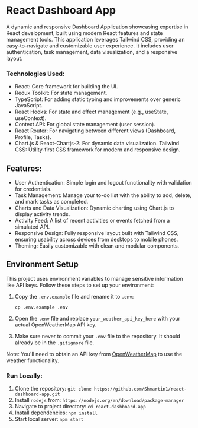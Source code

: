 # React Dashboard App
A dynamic and responsive Dashboard Application showcasing expertise in React development, built using modern React features and state management tools. This application leverages Tailwind CSS, providing an easy-to-navigate and customizable user experience. It includes user authentication, task management, data visualization, and a responsive layout.

### Technologies Used:
- React: Core framework for building the UI.
- Redux Toolkit: For state management.
- TypeScript: For adding static typing and improvements over generic JavaScript.
- React Hooks: For state and effect management (e.g., useState, useContext).
- Context API: For global state management (user session).
- React Router: For navigating between different views (Dashboard, Profile, Tasks).
- Chart.js & React-Chartjs-2: For dynamic data visualization.
Tailwind CSS: Utility-first CSS framework for modern and responsive design.

## Features:
- User Authentication: Simple login and logout functionality with validation for credentials.
- Task Management: Manage your to-do list with the ability to add, delete, and mark tasks as completed.
- Charts and Data Visualization: Dynamic charting using Chart.js to display activity trends.
- Activity Feed: A list of recent activities or events fetched from a simulated API.
- Responsive Design: Fully responsive layout built with Tailwind CSS, ensuring usability across devices from desktops to mobile phones.
- Theming: Easily customizable with clean and modular components.



## Environment Setup

This project uses environment variables to manage sensitive information like API keys. Follow these steps to set up your environment:

1. Copy the `.env.example` file and rename it to `.env`:

   ```
   cp .env.example .env
   ```

2. Open the `.env` file and replace `your_weather_api_key_here` with your actual OpenWeatherMap API key.

3. Make sure never to commit your `.env` file to the repository. It should already be in the `.gitignore` file.

Note: You'll need to obtain an API key from [OpenWeatherMap](https://openweathermap.org/api) to use the weather functionality.

### Run Locally:
1. Clone the repository:
   ```git clone https://github.com/Shmartin1/react-dashboard-app.git```
2. Install `nodejs` from:
   ```https://nodejs.org/en/download/package-manager```
3. Navigate to project directory:
   ```cd react-dashboard-app```
4. Install dependencies:
   ```npm install```
5. Start local server:
   ```npm start```
